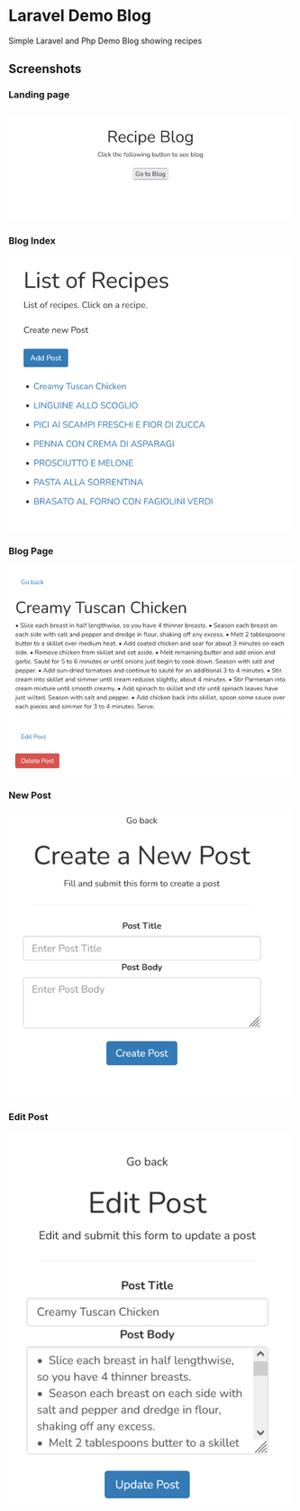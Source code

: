 # Laravel Demo Blog
Simple Laravel and Php Demo Blog showing recipes

## Screenshots
### Landing page
######
![Alt text](https://github.com/jenzhng/laravel-blog-demo/blob/main/landing-page.png)
### Blog Index
![Alt text](https://github.com/jenzhng/laravel-blog-demo/blob/main/blog-index-screenshot.png)
### Blog Page
![Alt text](https://github.com/jenzhng/laravel-blog-demo/blob/main/blog-page-screenshot.png)
### New Post
![Alt text](https://github.com/jenzhng/laravel-blog-demo/blob/main/create-new-post-screenshot.png)
### Edit Post
![Alt text](https://github.com/jenzhng/laravel-blog-demo/blob/main/edit-page-screenshot.png)

